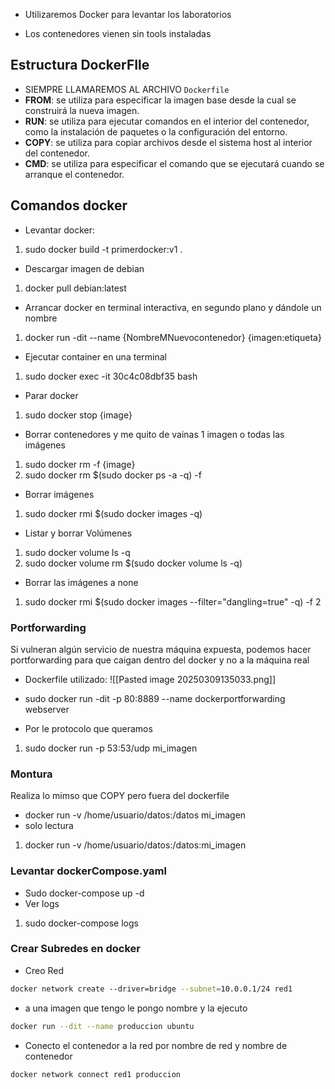 -  Utilizaremos Docker para levantar los laboratorios
+ Los contenedores vienen sin tools instaladas

## Estructura DockerFIle

- SIEMPRE LLAMAREMOS AL ARCHIVO `Dockerfile`
- **FROM**: se utiliza para especificar la imagen base desde la cual se construirá la nueva imagen.
- **RUN**: se utiliza para ejecutar comandos en el interior del contenedor, como la instalación de paquetes o la configuración del entorno.
- **COPY**: se utiliza para copiar archivos desde el sistema host al interior del contenedor.
- **CMD**: se utiliza para especificar el comando que se ejecutará cuando se arranque el contenedor.


## Comandos docker

- Levantar docker:
1. sudo docker build -t primerdocker:v1 . 

- Descargar imagen de debian
1. docker pull debian:latest

- Arrancar docker en terminal interactiva, en segundo plano y  dándole un nombre
1. docker run -dit --name {NombreMNuevocontenedor} {imagen:etiqueta}

- Ejecutar container en una terminal
1. sudo docker exec -it 30c4c08dbf35 bash

- Parar docker
1. sudo docker stop {image}

- Borrar contenedores y me quito de vainas 1 imagen o todas las imágenes
1. sudo docker rm -f {image}
2. sudo docker rm $(sudo docker ps -a -q) -f

- Borrar imágenes
1. sudo docker rmi $(sudo docker images -q)

- Listar y borrar Volúmenes
1. sudo docker volume ls -q
2. sudo docker volume rm $(sudo docker volume ls -q)


- Borrar las imágenes a none
1. sudo docker rmi $(sudo docker images --filter="dangling=true" -q) -f
2

### Portforwarding

Si vulneran algún servicio de nuestra máquina expuesta, podemos hacer portforwarding para que caigan dentro del docker y no a la máquina real

- Dockerfile utilizado:
![[Pasted image 20250309135033.png]]

- sudo docker run -dit -p 80:8889 --name dockerportforwarding webserver
- Por le protocolo que queramos 
1. sudo docker run -p 53:53/udp mi_imagen

### Montura
Realiza lo mimso que COPY pero fuera del dockerfile

- docker run -v /home/usuario/datos:/datos mi_imagen
- solo lectura
1. docker run -v /home/usuario/datos:/datos:mi_imagen


### Levantar dockerCompose.yaml

- Sudo docker-compose up -d
- Ver logs 
1. sudo docker-compose logs

### Crear  Subredes en docker

- Creo Red
```bash
docker network create --driver=bridge --subnet=10.0.0.1/24 red1
```

- a una imagen que tengo le pongo nombre y la ejecuto
```bash
docker run --dit --name produccion ubuntu
```
- Conecto el contenedor a la red por nombre de red y nombre de contenedor
```bash
docker network connect red1 produccion
```